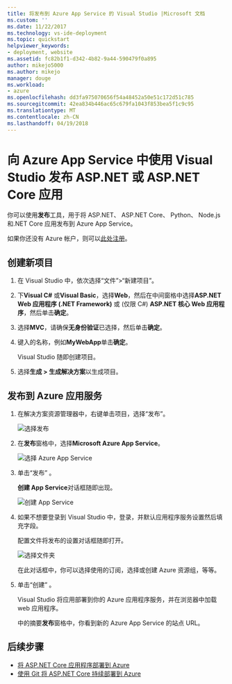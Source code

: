 ```yaml
---
title: 将发布到 Azure App Service 的 Visual Studio |Microsoft 文档
ms.custom: ''
ms.date: 11/22/2017
ms.technology: vs-ide-deployment
ms.topic: quickstart
helpviewer_keywords:
- deployment, website
ms.assetid: fc82b1f1-d342-4b82-9a44-590479f0a895
author: mikejo5000
ms.author: mikejo
manager: douge
ms.workload:
- azure
ms.openlocfilehash: dd3fa975070656f54a48452a50e51c172d51c785
ms.sourcegitcommit: 42ea834b446ac65c679fa1043f853bea5f1c9c95
ms.translationtype: MT
ms.contentlocale: zh-CN
ms.lasthandoff: 04/19/2018
---
```

# <a name="publish-an-aspnet-or-aspnet-core-app-to-azure-app-service-using-visual-studio"></a>向 Azure App Service 中使用 Visual Studio 发布 ASP.NET 或 ASP.NET Core 应用

你可以使用**发布**工具，用于将 ASP.NET、 ASP.NET Core、 Python、 Node.js 和.NET Core 应用发布到 Azure App Service。

如果你还没有 Azure 帐户，则可以[此处注册](https://azure.microsoft.com/free/?ref=microsoft.com&utm_source=microsoft.com&utm_medium=doc&utm_campaign=visualstudio)。

## <a name="create-a-new-project"></a>创建新项目 

1. 在 Visual Studio 中，依次选择“文件”>“新建项目”。

1. 下**Visual C#** 或**Visual Basic**，选择**Web**，然后在中间窗格中选择**ASP.NET Web 应用程序 (.NET Framework)** 或 (仅限 C#) **ASP.NET 核心 Web 应用程序**，然后单击**确定**。

1. 选择**MVC**，请确保**无身份验证**已选择，然后单击**确定**。

1. 键入的名称，例如**MyWebApp**单击**确定**。

    Visual Studio 随即创建项目。

1. 选择**生成 > 生成解决方案**以生成项目。

## <a name="publish-to-azure-app-service"></a>发布到 Azure 应用服务

1. 在解决方案资源管理器中，右键单击项目，选择“发布”。

    ![选择发布](../deployment/media/quickstart-publish-aspnet.png "选择发布")

1. 在**发布**窗格中，选择**Microsoft Azure App Service**。

    ![选择 Azure App Service](../deployment/media/quickstart-publish-azure.png "选择 Azure App Service")

1. 单击“发布” 。

    **创建 App Service**对话框随即出现。

    ![创建 App Service](../deployment/media/quickstart-publish-settings-app-service.png "创建 Azure App Service")
    
1. 如果不想要登录到 Visual Studio 中，登录，并默认应用程序服务设置然后填充字段。

    配置文件将发布的设置对话框随即打开。

    ![选择文件夹](../deployment/media/quickstart-publish-settings-web.png "选择文件夹")

    在此对话框中，你可以选择使用的订阅，选择或创建 Azure 资源组，等等。

1. 单击“创建” 。

    Visual Studio 将应用部署到你的 Azure 应用程序服务，并在浏览器中加载 web 应用程序。

    中的摘要**发布**窗格中，你看到新的 Azure App Service 的站点 URL。

## <a name="next-steps"></a>后续步骤

- [将 ASP.NET Core 应用程序部署到 Azure](/aspnet/core/tutorials/publish-to-azure-webapp-using-vs)
- [使用 Git 将 ASP.NET Core 持续部署到 Azure](/aspnet/core/publishing/azure-continuous-deployment)
